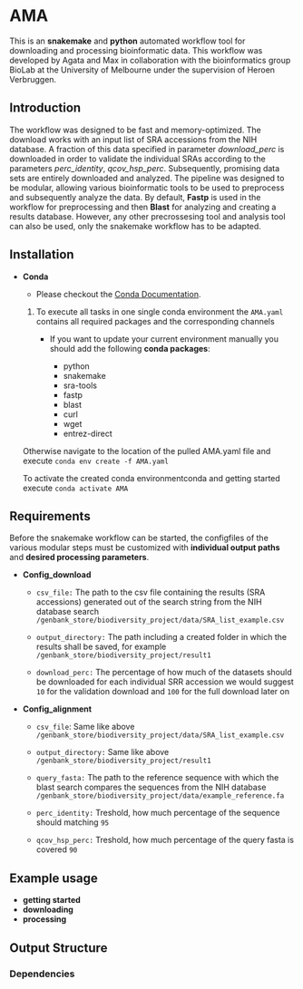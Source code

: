 # AMA

This is an **snakemake** and **python** automated workflow tool for downloading and processing bioinformatic data. This workflow was developed by Agata and Max in collaboration with the bioinformatics group BioLab at the University of Melbourne under the supervision of Heroen Verbruggen.


## Introduction

The workflow was designed to be fast and memory-optimized. The download works with an input list of SRA accessions from the NIH database. A fraction of this data specified in parameter _download_perc_ is downloaded in order to validate the individual SRAs according to the parameters _perc_identity_, _qcov_hsp_perc_. Subsequently, promising data sets are entirely downloaded and analyzed. The pipeline was designed to be modular, allowing various bioinformatic tools to be used to preprocess and subsequently analyze the data. By default, **Fastp** is used in the workflow for preprocessing and then **Blast** for analyzing and creating a results database. However, any other precrossesing tool and analysis tool can also be used, only the snakemake workflow has to be adapted. 


## Installation

- **Conda**

   - Please checkout the [Conda Documentation](https://github.com/conda/conda-docs).

  1. To execute all tasks in one single conda environment the `AMA.yaml` contains all required packages and the corresponding channels
   
     - If you want to update your current environment manually you should add the following **conda packages**:
       
       - python
       - snakemake
       - sra-tools
       - fastp
       - blast
       - curl
       - wget
       - entrez-direct

   Otherwise navigate to the location of the pulled AMA.yaml file and execute `conda env create -f AMA.yaml`


   To activate the created conda environmentconda and getting started execute `conda activate AMA`


## Requirements

Before the snakemake workflow can be started, the configfiles of the various modular steps must be customized with **individual output paths** and **desired processing parameters**.

- **Config_download**

    - `csv_file:` The path to the csv file containing the results (SRA accessions) generated out of the search string from the NIH database search `/genbank_store/biodiversity_project/data/SRA_list_example.csv`

    - `output_directory:` The path including a created folder in which the results shall be saved, for example `/genbank_store/biodiversity_project/result1`

    - `download_perc:` The percentage of how much of the datasets should be downloaded for each individual SRR accession we would suggest `10` for the validation download and `100` for the full download later on


- **Config_alignment**

    - `csv_file`: Same like above `/genbank_store/biodiversity_project/data/SRA_list_example.csv`

    - `output_directory:` Same like above `/genbank_store/biodiversity_project/result1`

    - `query_fasta:` The path to the reference sequence with which the blast search compares the sequences from the NIH database `/genbank_store/biodiversity_project/data/example_reference.fa`

    - `perc_identity:` Treshold, how much percentage of the sequence should matching `95`

    - `qcov_hsp_perc:` Treshold, how much percentage of the query fasta is covered `90`



## Example usage

- **getting started**
- **downloading**
- **processing**



## Output Structure


### Dependencies
